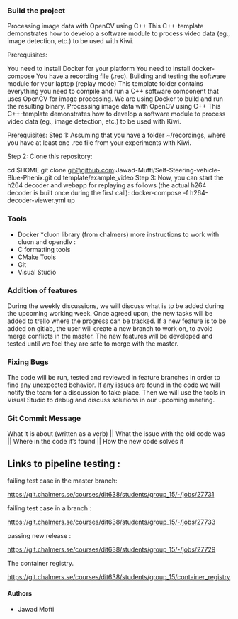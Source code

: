 

### Build the project
Processing image data with OpenCV using C++
This C++-template demonstrates how to develop a software module to process video data (eg., image detection, etc.) to be used with Kiwi.

Prerequisites:

You need to install Docker for your platform
You need to install docker-compose
You have a recording file (.rec).
Building and testing the software module for your laptop (replay mode)
This template folder contains everything you need to compile and run a C++ software component that uses OpenCV for image processing. We are using Docker to build and run the resulting binary.
Processing image data with OpenCV using C++
This C++-template demonstrates how to develop a software module to process video data (eg., image detection, etc.) to be used with Kiwi.

Prerequisites:
Step 1: Assuming that you have a folder ~/recordings, where you have at least one .rec file from your experiments with Kiwi.

Step 2: Clone this repository:

cd $HOME
git clone git@github.com:Jawad-Mufti/Self-Steering-vehicle-Blue-Phenix.git
cd template/example_video
Step 3: Now, you can start the h264 decoder and webapp for replaying as follows (the actual h264 decoder is built once during the first call):
docker-compose -f h264-decoder-viewer.yml up

### Tools
* Docker
*cluon library (from chalmers)  more instructions to work with cluon and opendlv : 
* C formatting tools
* CMake Tools
* Git
* Visual Studio



### Addition of features
During the weekly discussions, we will discuss what is to be added during the upcoming working week. Once agreed upon, the new tasks will be added to trello where the progress can be tracked.
If a new feature is to be added on gitlab, the user will create a new branch to work on, to avoid merge conflicts in the master. The new features will be developed and tested until we feel they are safe to merge with the master.

### Fixing Bugs
The code will be run, tested and reviewed in feature branches in order to find any unexpected behavior. If any issues are found in the code we will notify the team for a discussion to take place. Then we will use the tools in Visual Studio to debug and discuss solutions in our upcoming meeting.

### Git Commit Message
What it is about (written as a verb) || What the issue with the old code was || Where in the code it’s found || How the new code solves it

## Links to pipeline testing :

failing test case in the master branch:

https://git.chalmers.se/courses/dit638/students/group_15/-/jobs/27731

failing test case in a branch :

https://git.chalmers.se/courses/dit638/students/group_15/-/jobs/27733

passing new release :

https://git.chalmers.se/courses/dit638/students/group_15/-/jobs/27729

The container registry.

https://git.chalmers.se/courses/dit638/students/group_15/container_registry

#### Authors

*  Jawad Mofti
